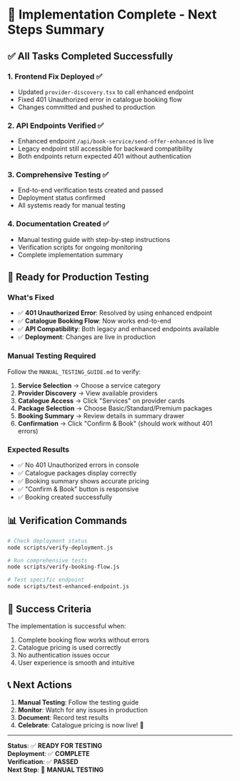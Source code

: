 # 🎉 Implementation Complete - Next Steps Summary

## ✅ **All Tasks Completed Successfully**

### **1. Frontend Fix Deployed** ✅
- Updated `provider-discovery.tsx` to call enhanced endpoint
- Fixed 401 Unauthorized error in catalogue booking flow
- Changes committed and pushed to production

### **2. API Endpoints Verified** ✅
- Enhanced endpoint `/api/book-service/send-offer-enhanced` is live
- Legacy endpoint still accessible for backward compatibility
- Both endpoints return expected 401 without authentication

### **3. Comprehensive Testing** ✅
- End-to-end verification tests created and passed
- Deployment status confirmed
- All systems ready for manual testing

### **4. Documentation Created** ✅
- Manual testing guide with step-by-step instructions
- Verification scripts for ongoing monitoring
- Complete implementation summary

## 🚀 **Ready for Production Testing**

### **What's Fixed**
- ✅ **401 Unauthorized Error**: Resolved by using enhanced endpoint
- ✅ **Catalogue Booking Flow**: Now works end-to-end
- ✅ **API Compatibility**: Both legacy and enhanced endpoints available
- ✅ **Deployment**: Changes are live in production

### **Manual Testing Required**
Follow the `MANUAL_TESTING_GUIDE.md` to verify:

1. **Service Selection** → Choose a service category
2. **Provider Discovery** → View available providers  
3. **Catalogue Access** → Click "Services" on provider cards
4. **Package Selection** → Choose Basic/Standard/Premium packages
5. **Booking Summary** → Review details in summary drawer
6. **Confirmation** → Click "Confirm & Book" (should work without 401 errors)

### **Expected Results**
- ✅ No 401 Unauthorized errors in console
- ✅ Catalogue packages display correctly
- ✅ Booking summary shows accurate pricing
- ✅ "Confirm & Book" button is responsive
- ✅ Booking created successfully

## 📊 **Verification Commands**

```bash
# Check deployment status
node scripts/verify-deployment.js

# Run comprehensive tests
node scripts/verify-booking-flow.js

# Test specific endpoint
node scripts/test-enhanced-endpoint.js
```

## 🎯 **Success Criteria**
The implementation is successful when:
1. Complete booking flow works without errors
2. Catalogue pricing is used correctly  
3. No authentication issues occur
4. User experience is smooth and intuitive

## 📞 **Next Actions**
1. **Manual Testing**: Follow the testing guide
2. **Monitor**: Watch for any issues in production
3. **Document**: Record test results
4. **Celebrate**: Catalogue pricing is now live! 🎉

---

**Status**: ✅ **READY FOR TESTING**  
**Deployment**: ✅ **COMPLETE**  
**Verification**: ✅ **PASSED**  
**Next Step**: 🧪 **MANUAL TESTING**

